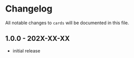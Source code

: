 # Changelog

All notable changes to `cards` will be documented in this file.

## 1.0.0 - 202X-XX-XX

- initial release
